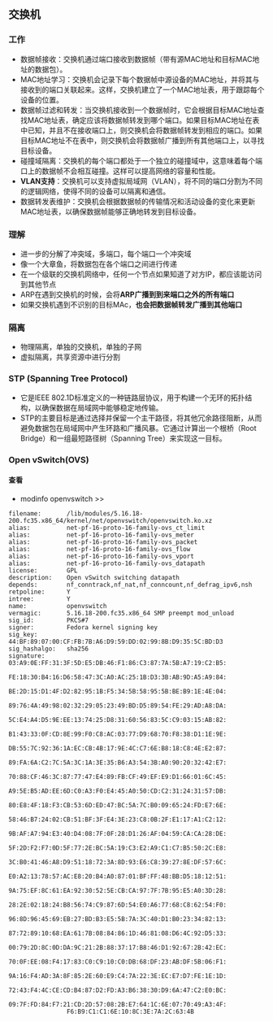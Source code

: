 ## 交换机

### 工作
* 数据帧接收：交换机通过端口接收到数据帧（带有源MAC地址和目标MAC地址的数据包）。
* MAC地址学习：交换机会记录下每个数据帧中源设备的MAC地址，并将其与接收到的端口关联起来。这样，交换机建立了一个MAC地址表，用于跟踪每个设备的位置。
* 数据帧过滤和转发：当交换机接收到一个数据帧时，它会根据目标MAC地址查找MAC地址表，确定应该将数据帧转发到哪个端口。如果目标MAC地址在表中已知，并且不在接收端口上，则交换机会将数据帧转发到相应的端口。如果目标MAC地址不在表中，则交换机会将数据帧广播到所有其他端口上，以寻找目标设备。
* 碰撞域隔离：交换机的每个端口都处于一个独立的碰撞域中，这意味着每个端口上的数据帧不会相互碰撞。这样可以提高网络的容量和性能。
* **VLAN支持**：交换机可以支持虚拟局域网（VLAN），将不同的端口分割为不同的逻辑网络，使得不同的设备可以隔离和通信。
* 数据转发表维护：交换机会根据数据帧的传输情况和活动设备的变化来更新MAC地址表，以确保数据帧能够正确地转发到目标设备。


### 理解
* 进一步的分解了冲突域，多端口，每个端口一个冲突域
* 像一个大章鱼，将数据包在各个端口之间进行传递
* 在一个级联的交换机网络中，任何一个节点如果知道了对方IP，都应该能访问到其他节点
* ARP在遇到交换机的时候，会将**ARP广播到到来端口之外的所有端口**
* 如果交换机遇到不识别的目标MAc，**也会把数据帧转发广播到其他端口**

### 隔离
* 物理隔离，单独的交换机，单独的子网
* 虚拟隔离，共享资源中进行分割

### STP (Spanning Tree Protocol)
* 它是IEEE 802.1D标准定义的一种链路层协议，用于构建一个无环的拓扑结构，以确保数据在局域网中能够稳定地传输。
* STP的主要目标是通过选择并保留一个主干路径，将其他冗余路径阻断，从而避免数据包在局域网中产生环路和广播风暴。它通过计算出一个根桥（Root Bridge）和一组最短路径树（Spanning Tree）来实现这一目标。

### Open vSwitch(OVS)
#### 查看
* modinfo openvswitch >> 
```
filename:       /lib/modules/5.16.18-200.fc35.x86_64/kernel/net/openvswitch/openvswitch.ko.xz
alias:          net-pf-16-proto-16-family-ovs_ct_limit
alias:          net-pf-16-proto-16-family-ovs_meter
alias:          net-pf-16-proto-16-family-ovs_packet
alias:          net-pf-16-proto-16-family-ovs_flow
alias:          net-pf-16-proto-16-family-ovs_vport
alias:          net-pf-16-proto-16-family-ovs_datapath
license:        GPL
description:    Open vSwitch switching datapath
depends:        nf_conntrack,nf_nat,nf_conncount,nf_defrag_ipv6,nsh
retpoline:      Y
intree:         Y
name:           openvswitch
vermagic:       5.16.18-200.fc35.x86_64 SMP preempt mod_unload 
sig_id:         PKCS#7
signer:         Fedora kernel signing key
sig_key:        44:BF:89:07:00:CF:FB:7B:A6:D9:59:DD:02:99:8B:D9:35:5C:BD:D3
sig_hashalgo:   sha256
signature:      03:A9:0E:FF:31:3F:5D:E5:DB:46:F1:86:C3:87:7A:5B:A7:19:C2:B5:
                FE:18:30:B4:16:D6:58:47:3C:A0:AC:25:1B:D3:3B:AB:9D:A5:A9:84:
                BE:2D:15:D1:4F:D2:82:95:1B:F5:34:5B:58:95:5B:BE:B9:1E:4E:04:
                89:76:4A:49:98:02:32:29:05:23:49:BD:D5:89:54:FE:29:AD:A8:DA:
                5C:E4:A4:D5:9E:EE:13:74:25:D8:31:60:56:83:5C:C9:03:15:AB:82:
                B1:43:33:0F:CD:8E:99:F0:C8:AC:03:77:D9:68:70:F8:38:D1:1E:9E:
                DB:55:7C:92:36:1A:EC:CB:4B:17:9E:4C:C7:6E:B8:18:C8:4E:E2:87:
                89:FA:6A:C2:7C:5A:3C:1A:3E:35:B6:A3:54:3B:A0:90:20:32:42:E7:
                70:88:CF:46:3C:87:77:47:E4:89:FB:CF:49:EF:E9:D1:66:01:6C:45:
                A9:5E:B5:AD:EE:6D:C0:A3:F0:E4:45:A0:50:CD:C2:31:24:31:57:DB:
                80:E8:4F:18:F3:CB:53:6D:ED:47:BC:5A:7C:B0:09:65:24:FD:E7:6E:
                58:46:B7:24:02:CB:51:BF:3F:E4:3E:23:C8:0B:2F:E1:17:A1:C2:12:
                9B:AF:A7:94:E3:40:D4:08:7F:0F:28:D1:26:AF:04:59:CA:CA:28:DE:
                5F:2D:F2:F7:0D:5F:77:2E:BC:5A:19:C3:E2:A9:C1:C7:B5:50:2C:E8:
                3C:B0:41:46:A8:D9:51:18:72:3A:8D:93:E6:C8:39:27:8E:DF:57:6C:
                E0:A2:13:78:57:AC:E8:20:B4:A0:87:01:BF:FF:48:BB:D5:18:12:51:
                9A:75:EF:8C:61:EA:92:30:52:5E:CB:CA:97:7F:7B:95:E5:A0:3D:28:
                28:2E:02:18:24:B8:56:74:C9:87:6D:54:E0:A6:77:68:C8:62:54:F0:
                96:8D:96:45:69:EB:27:BD:B3:E5:5B:7A:3C:40:D1:B0:23:34:82:13:
                87:72:89:10:68:EA:61:7B:08:84:86:1D:46:81:08:D6:4C:92:D5:33:
                00:79:2D:8C:0D:DA:9C:21:2B:88:37:17:B8:46:D1:92:67:2B:42:EC:
                70:0F:EE:08:F4:17:83:C0:C9:10:C0:DB:68:DF:23:AB:DF:5B:06:F1:
                9A:16:F4:AD:3A:8F:85:2E:60:E9:C4:7A:22:3E:EC:E7:D7:FE:1E:1D:
                72:43:F4:4C:CE:CD:B4:87:D2:FD:A3:B6:38:30:D9:6A:47:C2:E0:BC:
                09:7F:FD:84:F7:21:CD:2D:57:08:2B:E7:64:1C:6E:07:70:49:A3:4F:
                F6:B9:C1:C1:6E:10:8C:3E:7A:2C:63:4B
```